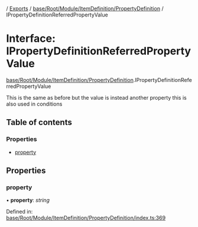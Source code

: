 [](../README.md) / [Exports](../modules.md) / [base/Root/Module/ItemDefinition/PropertyDefinition](../modules/base_root_module_itemdefinition_propertydefinition.md) / IPropertyDefinitionReferredPropertyValue

# Interface: IPropertyDefinitionReferredPropertyValue

[base/Root/Module/ItemDefinition/PropertyDefinition](../modules/base_root_module_itemdefinition_propertydefinition.md).IPropertyDefinitionReferredPropertyValue

This is the same as before but the value is instead another property
this is also used in conditions

## Table of contents

### Properties

- [property](base_root_module_itemdefinition_propertydefinition.ipropertydefinitionreferredpropertyvalue.md#property)

## Properties

### property

• **property**: *string*

Defined in: [base/Root/Module/ItemDefinition/PropertyDefinition/index.ts:369](https://github.com/onzag/itemize/blob/3efa2a4a/base/Root/Module/ItemDefinition/PropertyDefinition/index.ts#L369)
